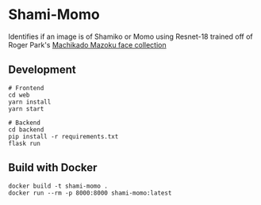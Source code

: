 # Shami-Momo

Identifies if an image is of Shamiko or Momo using Resnet-18 trained off of Roger Park's
[Machikado Mazoku face collection](https://onedrive.live.com/?id=5524F7DE20BB5EB2%21269088&cid=5524F7DE20BB5EB2)

## Development

    # Frontend
    cd web
    yarn install
    yarn start

    # Backend
    cd backend
    pip install -r requirements.txt
    flask run

## Build with Docker
    docker build -t shami-momo .
    docker run --rm -p 8000:8000 shami-momo:latest